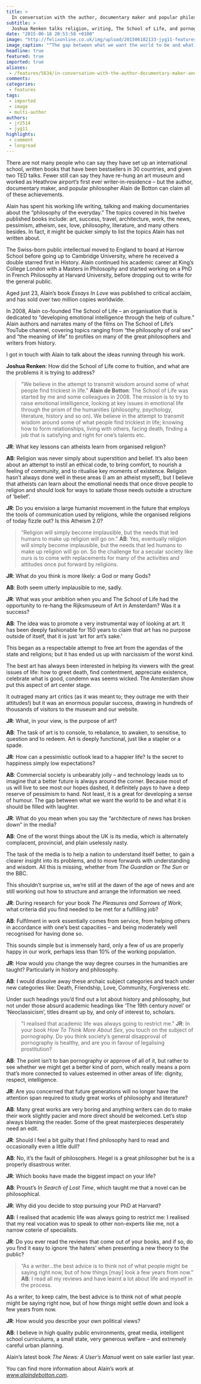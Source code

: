 ```yaml
---
title: >
  In conversation with the author, documentary maker and popular philosopher, Alain de Botton
subtitle: >
  Joshua Renken talks religion, writing, The School of Life, and pornography
date: "2015-06-18 20:53:58 +0100"
image: "http://felixonline.co.uk/img/upload/201506182133-jyg11-features-1610.jpg"
image_caption: "“The gap between what we want the world to be and what it is should be filled with laughter.” – Alain de Botton talking at a TEDx Conference in Oxford. "
headline: true
featured: true
imported: true
aliases:
 - /features/5634/in-conversation-with-the-author-documentary-maker-and-popular-philosopher-alain-de-botton
comments:
categories:
 - features
tags:
 - imported
 - image
 - multi-author
authors:
 - jr2514
 - jyg11
highlights:
 - comment
 - longread
---
```


There are not many people who can say they have set up an international school, written books that have been bestsellers in 30 countries, and given two TED talks. Fewer still can say they have re-hung an art museum and worked as Heathrow airport’s first ever writer-in-residence – but the author, documentary maker, and popular philosopher Alain de Botton can claim all of these achievements.

Alain has spent his working life writing, talking and making documentaries about the “philosophy of the everyday.” The topics covered in his twelve published books include: art, success, travel, architecture, work, the news, pessimism, atheism, sex, love, philosophy, literature, and many others besides. In fact, it might be quicker simply to list the topics Alain has not written about.

The Swiss-born public intellectual moved to England to board at Harrow School before going up to Cambridge University, where he received a double starred first in History. Alain continued his academic career at King’s College London with a Masters in Philosophy and started working on a PhD in French Philosophy at Harvard University, before dropping out to write for the general public.

Aged just 23, Alain’s book _Essays In Love_ was published to critical acclaim, and has sold over two million copies worldwide.

In 2008, Alain co-founded The School of Life – an organisation that is dedicated to “developing emotional intelligence through the help of culture.” Alain authors and narrates many of the films on The School of Life’s YouTube channel, covering topics ranging from “the philosophy of oral sex” and “the meaning of life” to profiles on many of the great philosophers and writers from history.

I got in touch with Alain to talk about the ideas running through his work.

__Joshua Renken__: How did the School of Life come to fruition, and what are the problems it is trying to address?
> "We believe in the attempt to transmit wisdom around some of what people find trickiest in life."
__Alain de Botton__: The School of Life was started by me and some colleagues in 2008. The mission is to try to raise emotional intelligence, looking at key issues in emotional life through the prism of the humanities (philosophy, psychology, literature, history and so on). We believe in the attempt to transmit wisdom around some of what people find trickiest in life; knowing how to form relationships, living with others, facing death, finding a job that is satisfying and right for one’s talents etc.

__JR__: What key lessons can atheists learn from organised religion?

__AB__: Religion was never simply about superstition and belief. It’s also been about an attempt to instil an ethical code, to bring comfort, to nourish a feeling of community, and to ritualise key moments of existence. Religion hasn’t always done well in these areas (I am an atheist myself), but I believe that atheists can learn about the emotional needs that once drove people to religion and should look for ways to satiate those needs outside a structure of ‘belief’.

__JR__: Do you envision a large humanist movement in the future that employs the tools of communication used by religions, while the organised religions of today fizzle out? Is this Atheism 2.0?
> “Religion will simply become implausible, but the needs that led humans to make up religion will go on.”
__AB__: Yes, eventually religion will simply become implausible, but the needs that led humans to make up religion will go on. So the challenge for a secular society like ours is to come with replacements for many of the activities and attitudes once put forward by religions.

__JR__: What do you think is more likely: a God or many Gods?

__AB__: Both seem utterly implausible to me, sadly.

__JR__: What was your ambition when you and The School of Life had the opportunity to re-hang the Rijksmuseum of Art in Amsterdam? Was it a success?

__AB__: The idea was to promote a very instrumental way of looking at art. It has been deeply fashionable for 150 years to claim that art has no purpose outside of itself, that it is just ‘art for art’s sake.’

This began as a respectable attempt to free art from the agendas of the state and religions; but it has ended us up with narcissism of the worst kind.

The best art has always been interested in helping its viewers with the great issues of life: how to greet death, find contentment, appreciate existence, celebrate what is good, condemn was seems wicked. The Amsterdam show put this aspect of art center stage.

It outraged many art critics (as it was meant to; they outrage me with their attitudes!) but it was an enormous popular success, drawing in hundreds of thousands of visitors to the museum and our website.

__JR__: What, in your view, is the purpose of art?

__AB__: The task of art is to console, to rebalance, to awaken, to sensitise, to question and to redeem. Art is deeply functional, just like a stapler or a spade.

__JR__: How can a pessimistic outlook lead to a happier life? Is the secret to happiness simply low expectations?

__AB__: Commercial society is unbearably jolly – and technology leads us to imagine that a better future is always around the corner. Because most of us will live to see most our hopes dashed, it definitely pays to have a deep reserve of pessimism to hand. Not least, it is a great for developing a sense of humour. The gap between what we want the world to be and what it is should be filled with laughter.

__JR__: What do you mean when you say the “architecture of news has broken down” in the media?

__AB__: One of the worst things about the UK is its media, which is alternately complacent, provincial, and plain uselessly nasty.

The task of the media is to help a nation to understand itself better, to gain a clearer insight into its problems, and to move forwards with understanding and wisdom. All this is missing, whether from _The Guardian_ or _The Sun_ or the BBC.

This shouldn’t surprise us, we’re still at the dawn of the age of news and are still working out how to structure and arrange the information we need.

__JR__: During research for your book _The Pleasures and Sorrows of Work_, what criteria did you find needed to be met for a fulfilling job?

__AB__: Fulfilment in work essentially comes from service, from helping others in accordance with one’s best capacities – and being moderately well recognised for having done so.

This sounds simple but is immensely hard, only a few of us are properly happy in our work, perhaps less than 10% of the working population.

__JR__: How would you change the way degree courses in the humanities are taught? Particularly in history and philosophy.

__AB__: I would dissolve away these archaic subject categories and teach under new categories like: Death, Friendship, Love, Community, Forgiveness etc.

Under such headings you’d find out a lot about history and philosophy, but not under those absurd academic headings like ‘The 19th century novel’ or ‘Neoclassicism’, titles dreamt up by, and only of interest to, scholars.
> "I realised that academic life was always going to restrict me."
__JR__: In your book _How To Think More About Sex_, you touch on the subject of pornography. Do you think society’s general disapproval of pornography is healthy, and are you in favour of legalising prostitution?

__AB__: The point isn’t to ban pornography or approve of all of it, but rather to see whether we might get a better kind of porn, which really means a porn that’s more connected to values esteemed in other areas of life: dignity, respect, intelligence.

__JR__: Are you concerned that future generations will no longer have the attention span required to study great works of philosophy and literature?

__AB__: Many great works are very boring and anything writers can do to make their work slightly pacier and more direct should be welcomed. Let’s stop always blaming the reader. Some of the great masterpieces desperately need an edit.

__JR__: Should I feel a bit guilty that I find philosophy hard to read and occasionally even a little dull?

__AB__: No, it’s the fault of philosophers. Hegel is a great philosopher but he is a properly disastrous writer.

__JR__: Which books have made the biggest impact on your life?

__AB__: Proust’s _In Search of Lost Time_, which taught me that a novel can be philosophical.

__JR__: Why did you decide to stop pursuing your PhD at Harvard?

__AB__: I realised that academic life was always going to restrict me: I realised that my real vocation was to speak to other non-experts like me, not a narrow coterie of specialists.

__JR__: Do you ever read the reviews that come out of your books, and if so, do you find it easy to ignore ‘the haters’ when presenting a new theory to the public?
> “As a writer...the best advice is to think not of what people might be saying right now, but of how things [may] look a few years from now.”
__AB__: I read all my reviews and have learnt a lot about life and myself in the process.

As a writer, to keep calm, the best advice is to think not of what people might be saying right now, but of how things might settle down and look a few years from now.

__JR__: How would you describe your own political views?

__AB__: I believe in high quality public environments, great media, intelligent school curriculums, a small state, very generous welfare – and extremely careful urban planning.

Alain’s latest book _The News: A User’s Manual_ went on sale earlier last year.

You can find more information about Alain’s work at _www.alaindebotton.com_.
